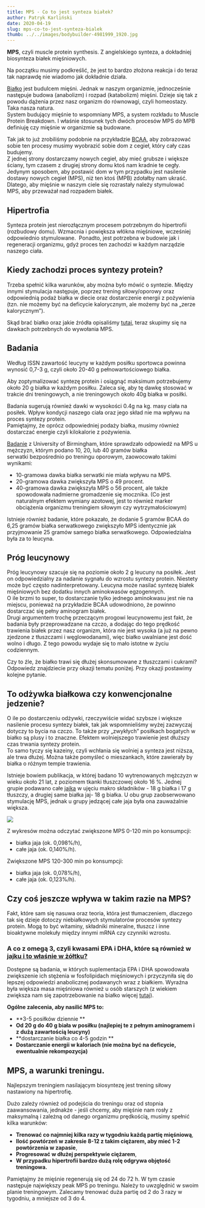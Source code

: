```yaml
---
title: MPS - Co to jest synteza białek?
author: Patryk Karliński
date: 2020-04-19
slug: mps-co-to-jest-synteza-bialek
thumb: ../../images/bodybuilder-4981999_1920.jpg
---
```


**MPS**, czyli muscle protein synthesis. Z angielskiego synteza, a dokładniej biosynteza białek mięśniowych.

Na początku musimy podkreślić, że jest to bardzo złożona reakcja i do teraz tak naprawdę nie wiadomo jak dokładnie działa.

[Białko](https://zachlorowani.pl/bialko-w-diecie-sportowca/) jest budulcem mięśni. Jednak w naszym organizmie, jednocześnie następuje budowa (anabolizm) i rozpad (katabolizm) mięśni. Dzieje się tak z powodu dążenia przez nasz organizm do równowagi, czyli homeostazy. Taka nasza natura.  
System budujący mięśnie to wspomniany MPS, a system rozkładu to Muscle Protein Breakdown. I właśnie stosunek tych dwóch procesów MPS do MPB definiuję czy mięśnie w organizmie są budowane.

Tak jak to już zrobiliśmy podobnie na przykładzie [BCAA](https://zachlorowani.pl/bcaa-brakujacy-element/), aby zobrazować sobie ten procesy musimy wyobrazić sobie dom z cegieł, który cały czas budujemy.  
Z jednej strony dostarczamy nowych cegieł, aby mieć grubsze i większe ściany, tym czasem z drugiej strony domu ktoś nam kradnie te cegły. Jedynym sposobem, aby postawić dom w tym przypadku jest nasilenie dostawy nowych cegieł (MPS), niż ten ktoś (MPB) zdołałby nam ukraść. Dlatego, aby mięśnie w naszym ciele się rozrastały należy stymulować MPS, aby przeważał nad rozpadem białek.

## Hipertrofia 

Synteza protein jest nierozłącznym procesem potrzebnym do hipertrofii (rozbudowy domu). Wzmacnia i powiększa włókna mięśniowe, wcześniej odpowiednio stymulowane.  Ponadto, jest potrzebna w budowie jak i regeneracji organizmu, gdyż proces ten zachodzi w każdym narządzie naszego ciała.

## Kiedy zachodzi proces syntezy protein?

Trzeba spełnić kilka warunków, aby można było mówić o syntezie. Między innymi stymulacja następuje, poprzez trening siłowy/oporowy oraz odpowiednią podaż białka w diecie oraz dostarczenie energii z pożywienia (tzn. nie możemy być na deficycie kalorycznym, ale możemy być na „zerze kalorycznym”).

Skąd brać białko oraz jakie źródła opisaliśmy [tutaj](https://zachlorowani.pl/bialko-w-diecie-sportowca/), teraz skupimy się na dawkach potrzebnych do wywołania MPS.

## Badania

Według ISSN zawartość leucyny w każdym posiłku sportowca powinna wynosić 0,7-3 g, czyli około 20-40 g pełnowartościowego białka.

Aby zoptymalizować syntezę protein i osiągnąć maksimum potrzebujemy około 20 g białka w każdym posiłku. Zaleca się, aby tę dawkę stosować w trakcie dni treningowych, a nie treningowych około 40g białka w posiłki.

Badania sugerują również dawki w wysokości 0.4g na kg. masy ciała na posiłek. Wpływ kondycji naszego ciała oraz jego skład nie ma wpływu na proces syntezy protein.  
Pamiętajmy, że oprócz odpowiedniej podaży białka, musimy również dostarczać energie czyli kilokalorie z pożywienia.

[Badanie](https://doi.org/10.3945/ajcn.112.055517) z University of Birmingham, które sprawdzało odpowiedź na MPS u mężczyzn, którym podano 10, 20, lub 40 gramów białka serwatki bezpośrednio po treningu oporowym, zaowocowało takimi wynikami:

- 10-gramowa dawka białka serwatki nie miała wpływu na MPS.
- 20-gramowa dawka zwiększyła MPS o 49 procent.
- 40-gramowa dawka zwiększyła MPS o 56 procent, ale także spowodowała nadmierne gromadzenie się mocznika. (Co jest naturalnym efektem wymiany azotowej, jest to również marker obciążenia organizmu treningiem siłowym czy wytrzymałościowym)

Istnieje również badanie, które pokazało, że dodanie 5 gramów BCAA do 6,25 gramów białka serwatkowego zwiększyło MPS identycznie jak przyjmowanie 25 gramów samego białka serwatkowego. Odpowiedzialna była za to leucyna.

## Próg leucynowy 

Próg leucynowy szacuje się na poziomie około 2 g leucuny na posiłek. Jest on odpowiedzialny za nadanie sygnału do wzrostu syntezy protein. Niestety może być często nadinterpretowany. Leucyna może nasilać syntezę białek mięśniowych bez dodatku innych aminokwasów egzogennych.  
O ile brzmi to super, to dostarczanie tylko jednego aminokwasu jest nie na miejscu, ponieważ na przykładzie BCAA udowodniono, że powinno dostarczać się pełny aminogram białek.   
Drugi argumentem trochę przeczącym progowi leucynowemu jest fakt, że badania były przeprowadzane na czczo, a dodając do tego prędkość trawienia białek przez nasz organizm, która nie jest wysoka (a już na pewno zjedzone z tłuszczami i węglowodanami), więc białko uwalniane jest dość wolno i długo. Z tego powodu wydaje się to mało istotne w życiu codziennym.

Czy to źle, że białko trawi się dłużej skonsumowane z tłuszczami i cukrami? Odpowiedz znajdziecie przy okazji tematu poniżej. Przy okazji postawimy kolejne pytanie.

## To odżywka białkowa czy konwencjonalne jedzenie? <br>

O ile po dostarczeniu odżywki, rzeczywiście widać szybsze i większe nasilenie procesu syntezy białek, tak jak wspomnieliśmy wyżej zazwyczaj dotyczy to bycia na czczo. To także przy „zwykłych” posiłkach bogatych w białko są plusy i to znaczne. Efektem wolniejszego trawienie jest dłuższy czas trwania syntezy protein.  
To samo tyczy się kazeiny, czyli wchłania się wolniej a synteza jest niższa, ale trwa dłużej. Można także pomyśleć o mieszankach, które zawierały by białka o różnym tempie trawienia.

Istnieje bowiem publikacja, w której badano 10 wytrenowanych mężczyzn w wieku około 21 lat, z poziomem tkanki tłuszczowej około 16 %. Jednej grupie podawano całe [jaj](https://zachlorowani.pl/jak-to-jest-z-tymi-jajami/)[k](https://zachlorowani.pl/jak-to-jest-z-tymi-jajami/)[a](https://zachlorowani.pl/jak-to-jest-z-tymi-jajami/) w ujęciu makro składników - 18 g białka i 17 g tłuszczy, a drugiej same białka jaj- 18 g białka. U obu grup zaobserwowano stymulację MPS, jednak u grupy jedzącej całe jaja była ona zauważalnie większa.

![](https://zachlorowani.pl/wp-content/uploads/2020/04/Zrzut-ekranu-2020-04-18-o-10.08.36.png)

Z wykresów można odczytać zwiększone MPS 0-120 min po konsumpcji:

- białka jaja (ok. 0,098%/h),
- całe jaja (ok. 0,140%/h).

Zwiększone MPS 120-300 min po konsumpcji:

- białka jaja (ok. 0,078%/h),
- całe jaja (ok. 0,123%/h).

## Czy coś jeszcze wpływa w takim razie na MPS?

Fakt, które sam się nasuwa oraz teoria, która jest tłumaczeniem, dlaczego tak się dzieje dotoczy niebiałkowych stymulatorów procesów syntezy protein. Mogą to być witaminy, składniki mineralne, tłuszcz i inne bioaktywne molekuły między innymi mRNA czy czynniki wzrostu.

### A co z omegą 3, czyli kwasami EPA i DHA, które są również w [jajku i to właśnie w żółtku?](https://zachlorowani.pl/jak-to-jest-z-tymi-jajami/)

Dostępne są badania, w których suplementacja EPA i DHA spowodowała zwiększenie ich stężenia w fosfolipidach mięśniowych i przyczyniła się do lepszej odpowiedzi anabolicznej podawanych wraz z białkiem. Wyraźna była większa masa mięśniowa również u osób starszych (z wiekiem zwiększa nam się zapotrzebowanie na białko więcej [tutaj](https://zachlorowani.pl/bialko-w-diecie-sportowca/)).

**Ogólne zalecenia, aby nasilić MPS to:**

- **3-5 posiłków dziennie **
- **Od 20 g do 40 g biała w posiłku (najlepiej te z pełnym aminogramem i z dużą zawartością leucyny)**
- **dostarczanie białka co 4-5 godzin **
- **Dostarczanie energii w kaloriach (nie można być na deficycie, ewentualnie rekompozycja)**

## MPS, a warunki treningu.

Najlepszym treningiem nasilającym biosyntezę jest trening siłowy nastawiony na hipertrofię.

Dużo zależy również od podejścia do treningu oraz od stopnia zaawansowania, jednakże - jeśli chcemy, aby mięśnie nam rosły z maksymalną i zależną od danego organizmu prędkością, musimy spełnić kilka warunków:

- **Trenować co najmniej kilka razy w tygodniu każdą partię mięśniową**,
- **Ilość powtórzeń w zakresie 8-12 z takim ciężarem, aby mieć 1-2 powtórzenia w zapasie**,
- **Progresować w dłużej perspektywie ciężarem**,
- **W przypadku hipertrofii bardzo dużą rolę odgrywa objętość treningowa.**

Pamiętajmy że mięśnie regenerują się od 24 do 72 h. W tym czasie następuje największy peak MPS po treningu. Należy to uwzględnić w swoim planie treningowym. Zalecamy trenować duża partię od 2 do 3 razy w tygodniu, a mniejsze od 3 do 4.
